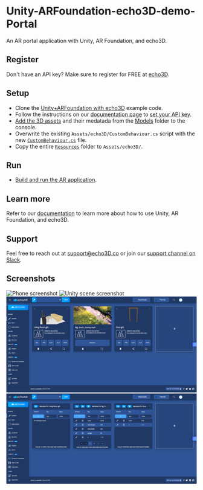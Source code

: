 # Unity-ARFoundation-echo3D-demo-Portal
An AR portal application with Unity, AR Foundation, and echo3D.

## Register
Don't have an API key? Make sure to register for FREE at [echo3D](https://console.echo3D.co/#/auth/register).

## Setup
* Clone the [Unity+ARFoundation with echo3D](https://github.com/echo3Dco/Unity-ARFoundation-echo3D-example) example code.
* Follow the instructions on our [documentation page](https://docs.echo3D.co/unity/adding-ar-capabilities) to [set your API key](https://docs.echo3D.co/unity/adding-ar-capabilities#3-set-you-api-key).
* [Add the 3D assets](https://docs.echo3D.co/quickstart/add-a-3d-model) and their medatada from the [Models](./Models) folder to the console.
* Overwrite the existing `Assets/echo3D/CustomBehaviour.cs` script with the new [`CustomBehaviour.cs`](./CustomBehaviour.cs) file.
* Copy the entire [`Resources`](./Resources/) folder to `Assets/echo3D/`.

## Run
* [Build and run the AR application](https://docs.echo3D.co/unity/adding-ar-capabilities#4-build-and-run-the-ar-application).

## Learn more
Refer to our [documentation](https://docs.echo3D.co/unity/) to learn more about how to use Unity, AR Foundation, and echo3D.

## Support
Feel free to reach out at [support@echo3D.co](mailto:support@echo3D.co) or join our [support channel on Slack](https://go.echo3D.co/join). 

## Screenshots
![Phone screenshot](/Images/Phone.gif)
![Unity scene screenshot](/Images/Unity.gif)
![echo3D console screenshot](/Images/Console%20(Front).png)
![echo3D console screenshot](/Images/Console%20(Back).png)
